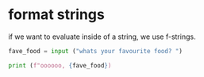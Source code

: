 

# format strings
if we want to evaluate inside of a string, we use f-strings.
```python
fave_food = input ("whats your favourite food? ")

print (f"oooooo, {fave_food})
	   
```